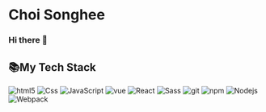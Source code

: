 # Choi Songhee
### Hi there 👋

## 📚My Tech Stack
  
<p>
 <img alt="html5" src="https://img.shields.io/badge/-HTML5-E34F26?style=flat-square&logo=html5&logoColor=white" />
  <img alt="Css" src ="https://img.shields.io/badge/-CSS3-1572B6.svg?&style=flat-square&logo=css3&logoColor=white"/>
  <img alt="JavaScript" src ="https://img.shields.io/badge/-JavaScriipt-F7DF1E.svg?&style=flat-square&logo=JavaScript&logoColor=black"/>
  <img alt="vue" src="https://img.shields.io/badge/-Vue.js-4FC08D.svg?style=flat-square&logo=Vue.js&logoColor=black">
  <img alt="React" src="https://img.shields.io/badge/-React-45b8d8?style=flat-square&logo=react&logoColor=white" />
  <img alt="Sass" src="https://img.shields.io/badge/-Sass-CC6699?style=flat-square&logo=sass&logoColor=white" />
  <img alt="git" src="https://img.shields.io/badge/-Git-F05032?style=flat-square&logo=git&logoColor=white" />
  <img alt="npm" src="https://img.shields.io/badge/-NPM-CB3837?style=flat-square&logo=npm&logoColor=white" />
  <img alt="Nodejs" src="https://img.shields.io/badge/-Nodejs-43853d?style=flat-square&logo=Node.js&logoColor=white" />
 <img alt="Webpack" src="https://img.shields.io/badge/-Webpack-8DD6F9?style=flat-square&logo=webpack&logoColor=white" /> 
</p>
